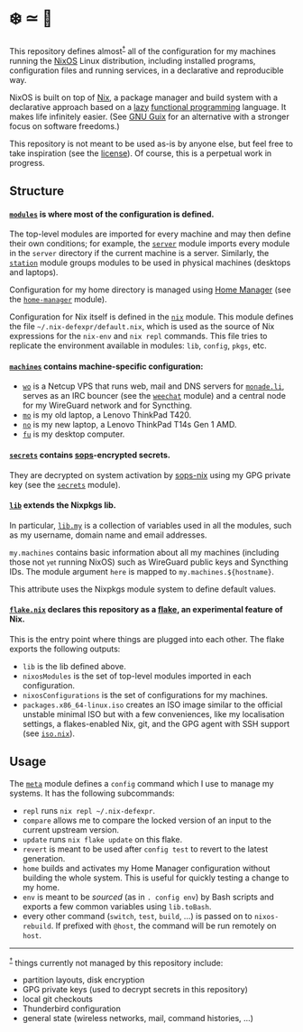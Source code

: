 # ❄️ ≃ 💙

This repository defines almost<sup id=top-almost>[†](#almost)</sup> all of the
configuration for my machines running the [NixOS](https://nixos.org/) Linux
distribution, including installed programs, configuration files and running
services, in a declarative and reproducible way.

NixOS is built on top of [Nix](https://nixos.org/manual/nix/stable/#chap-introduction),
a package manager and build system with a declarative approach based on a
[lazy](https://en.wikipedia.org/wiki/Lazy_evaluation)
[functional programming](https://en.wikipedia.org/wiki/Functional_programming)
language. It makes life infinitely easier. (See [GNU Guix](https://guix.gnu.org/)
for an alternative with a stronger focus on software freedoms.)

This repository is not meant to be used as-is by anyone else, but feel free to take
inspiration (see the [license](https://github.com/ncfavier/config/blob/main/LICENSE)).
Of course, this is a perpetual work in progress.

## Structure

#### [`modules`](https://github.com/ncfavier/config/tree/main/modules) is where most of the configuration is defined.

The top-level modules are imported for every machine and may then define their
own conditions; for example, the [`server`](https://github.com/ncfavier/config/blob/main/modules/server/default.nix)
module imports every module in the `server` directory if the current machine is
a server. Similarly, the [`station`](https://github.com/ncfavier/config/blob/main/modules/station/default.nix)
module groups modules to be used in physical machines (desktops and laptops).

Configuration for my home directory is managed using [Home Manager](https://github.com/nix-community/home-manager)
(see the [`home-manager`](https://github.com/ncfavier/config/blob/main/modules/home-manager.nix) module).

Configuration for Nix itself is defined in the [`nix`](https://github.com/ncfavier/config/blob/main/modules/nix.nix) module.
This module defines the file `~/.nix-defexpr/default.nix`, which is used as the
source of Nix expressions for the `nix-env` and `nix repl` commands. This file
tries to replicate the environment available in modules:
`lib`, `config`, `pkgs`, etc.

#### [`machines`](https://github.com/ncfavier/config/tree/main/machines) contains machine-specific configuration:

- [`wo`](https://github.com/ncfavier/config/blob/main/machines/wo.nix) is a
  Netcup VPS that runs web, mail and DNS servers for [`monade.li`](https://monade.li),
  serves as an IRC bouncer (see the [`weechat`](https://github.com/ncfavier/config/blob/main/modules/server/weechat/default.nix) module)
  and a central node for my WireGuard network and for Syncthing.
- [`mo`](https://github.com/ncfavier/config/blob/main/machines/mo.nix) is my
  old laptop, a Lenovo ThinkPad T420.
- [`no`](https://github.com/ncfavier/config/blob/main/machines/no.nix) is my
  new laptop, a Lenovo ThinkPad T14s Gen 1 AMD.
- [`fu`](https://github.com/ncfavier/config/blob/main/machines/fu.nix) is my
  desktop computer.

#### [`secrets`](https://github.com/ncfavier/config/tree/main/secrets) contains [sops](https://github.com/mozilla/sops)-encrypted secrets.

They are decrypted on system activation by [sops-nix](https://github.com/Mic92/sops-nix)
using my GPG private key (see the [`secrets`](https://github.com/ncfavier/config/blob/main/modules/secrets.nix) module).

#### [`lib`](https://github.com/ncfavier/config/blob/main/lib/default.nix) extends the Nixpkgs lib.

In particular, [`lib.my`](https://github.com/ncfavier/config/blob/main/lib/my.nix) is a collection
of variables used in all the modules, such as my username, domain name and
email addresses.

`my.machines` contains basic information about all my machines (including those
not <small>yet</small> running NixOS) such as WireGuard public keys and Syncthing IDs.
The module argument `here` is mapped to `my.machines.${hostname}`.

This attribute uses the Nixpkgs module system to define default values.

#### [`flake.nix`](https://github.com/ncfavier/config/blob/main/flake.nix) declares this repository as a [flake](https://github.com/tweag/rfcs/blob/flakes/rfcs/0049-flakes.md), an experimental feature of Nix.

This is the entry point where things are plugged into each other. The flake
exports the following outputs:
- `lib` is the lib defined above.
- `nixosModules` is the set of top-level modules imported in each configuration.
- `nixosConfigurations` is the set of configurations for my machines.
- `packages.x86_64-linux.iso` creates an ISO image similar to the official
  unstable minimal ISO but with a few conveniences, like my localisation settings,
  a flakes-enabled Nix, git, and the GPG agent with SSH support
  (see [`iso.nix`](https://github.com/ncfavier/config/blob/main/iso.nix)).

## Usage

The [`meta`](https://github.com/ncfavier/config/blob/main/modules/meta.nix)
module defines a `config` command which I use to manage my systems. It has the
following subcommands:

- `repl` runs `nix repl ~/.nix-defexpr`.
- `compare` allows me to compare the locked version of an input to the current upstream version.
- `update` runs `nix flake update` on this flake.
- `revert` is meant to be used after `config test` to revert to the latest generation.
- `home` builds and activates my Home Manager configuration without building the whole
  system. This is useful for quickly testing a change to my home.
- `env` is meant to be *sourced* (as in `. config env`) by Bash scripts and exports
  a few common variables using `lib.toBash`.
- every other command (`switch`, `test`, `build`, …) is passed on to `nixos-rebuild`.
  If prefixed with `@host`, the command will be run remotely on `host`.

---------------

<sup id=almost>[†](#top-almost)</sup> things currently not managed by this repository include:
- partition layouts, disk encryption
- GPG private keys (used to decrypt secrets in this repository)
- local git checkouts
- Thunderbird configuration
- general state (wireless networks, mail, command histories, …)
